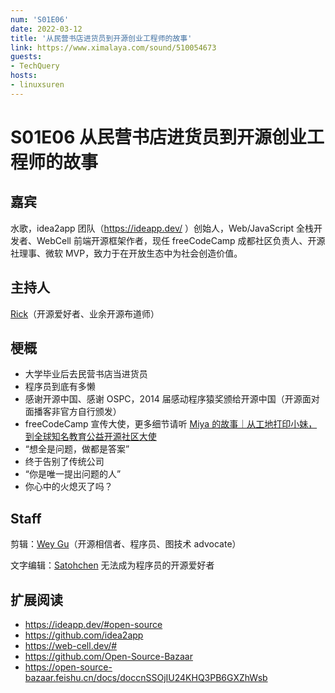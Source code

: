 ```yaml
---
num: 'S01E06'
date: 2022-03-12
title: '从民营书店进货员到开源创业工程师的故事'
link: https://www.ximalaya.com/sound/510054673
guests:
- TechQuery
hosts:
- linuxsuren
---
```


# S01E06 从民营书店进货员到开源创业工程师的故事

## 嘉宾
水歌，idea2app 团队（https://ideapp.dev/ ）创始人，Web/JavaScript 全栈开发者、WebCell 前端开源框架作者，现任 freeCodeCamp 成都社区负责人、开源社理事、微软 MVP，致力于在开放生态中为社会创造价值。

## 主持人
[Rick](https://github.com/linuxsuren)（开源爱好者、业余开源布道师）

## 梗概
- 大学毕业后去民营书店当进货员
- 程序员到底有多懒
- 感谢开源中国、感谢 OSPC，2014 届感动程序猿奖颁给开源中国（开源面对面播客非官方自行颁发）
- freeCodeCamp 宣传大使，更多细节请听 [Miya 的故事｜从工地打印小妹，到全球知名教育公益开源社区大使](https://www.ximalaya.com/sound/484328758)
- “想全是问题，做都是答案”
- 终于告别了传统公司
- “你是唯一提出问题的人”
- 你心中的火熄灭了吗？

## Staff
剪辑：[Wey Gu](https://github.com/wey-gu)（开源相信者、程序员、图技术 advocate）

文字编辑：[Satohchen](https://github.com/Satohchen) 无法成为程序员的开源爱好者

## 扩展阅读
- https://ideapp.dev/#open-source
- https://github.com/idea2app
- https://web-cell.dev/#
- https://github.com/Open-Source-Bazaar
- https://open-source-bazaar.feishu.cn/docs/doccnSSOjIU24KHQ3PB6GXZhWsb

